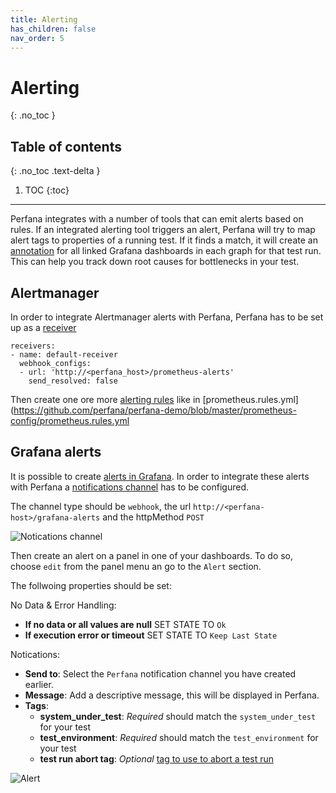 ```yaml
---
title: Alerting
has_children: false
nav_order: 5
---
```


# Alerting
{: .no_toc }

## Table of contents
{: .no_toc .text-delta }

1. TOC
{:toc}


---

Perfana integrates with a number of tools that can emit alerts based on rules. If an integrated alerting tool triggers an alert, Perfana will try to map alert tags to properties of a running test. If it finds a match, it will create an [annotation](https://grafana.com/docs/grafana/latest/reference/annotations/) for all linked Grafana dashboards in each graph for that test run. This can help you track down root causes for bottlenecks in your test.

## Alertmanager

In order to integrate Alertmanager alerts with Perfana, Perfana has to be set up as a [receiver](https://prometheus.io/docs/alerting/configuration/#receiver)

```
receivers:
- name: default-receiver
  webhook_configs:
  - url: 'http://<perfana_host>/prometheus-alerts'
    send_resolved: false

``` 

Then create one ore more [alerting rules](https://prometheus.io/docs/prometheus/latest/configuration/alerting_rules/) like in [prometheus.rules.yml](https://github.com/perfana/perfana-demo/blob/master/prometheus-config/prometheus.rules.yml

## Grafana alerts

It is possible to create [alerts in Grafana](https://grafana.com/docs/grafana/latest/alerting/rules/). In order to integrate these alerts with Perfana a [notifications channel](https://grafana.com/docs/grafana/latest/alerting/notifications/) has to be configured.

The channel type should be `webhook`, the url `http://<perfana-host>/grafana-alerts` and the httpMethod `POST`

![Notications channel](https://docs.perfana.io/docs/images/notifications-channel.png)

Then create an alert on a panel in one of your dashboards. To do so, choose `edit` from the panel menu an go to the `Alert` section.

The follwoing properties should be set:

No Data & Error Handling:
* **If no data or all values are null** SET STATE TO `Ok`
* **If execution error or timeout** SET STATE TO `Keep Last State`

Notications:

* **Send to**: Select the `Perfana` notification channel you have created earlier. 
* **Message**: Add a descriptive message, this will be displayed in Perfana.
* **Tags**: 
  * **system_under_test**: *Required* should match the `system_under_test` for your test  
  * **test_environment**: *Required*  should match the `test_environment` for your test
  * **test run abort tag**: *Optional* [tag to use to abort a test run](https://docs.perfana.io/docs/testconfiguration/testconfiguration.html#abort-alert-tags)  
  

![Alert](https://docs.perfana.io/docs/images/alert.png)
